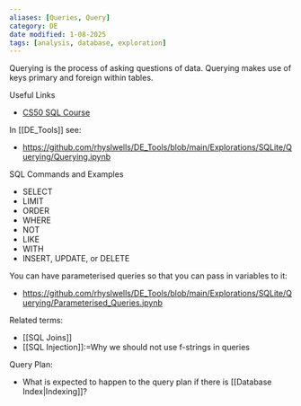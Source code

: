 ```yaml
---
aliases: [Queries, Query]
category: DE
date modified: 1-08-2025
tags: [analysis, database, exploration]
---
```

Querying is the process of asking questions of data. Querying makes use of keys primary and foreign within tables.

Useful Links
- [CS50 SQL Course](https://cs50.harvard.edu/sql/2024/weeks/0/)

In [[DE_Tools]] see:
- https://github.com/rhyslwells/DE_Tools/blob/main/Explorations/SQLite/Querying/Querying.ipynb

SQL Commands and Examples
- SELECT
- LIMIT
- ORDER
- WHERE
- NOT
- LIKE
- WITH
- INSERT, UPDATE, or DELETE 

You can have parameterised queries so that you can pass in variables to it:
- https://github.com/rhyslwells/DE_Tools/blob/main/Explorations/SQLite/Querying/Parameterised_Queries.ipynb

Related terms:
- [[SQL Joins]]
- [[SQL Injection]]:=Why we should not use f-strings in queries

Query Plan:
- What is expected to happen to the query plan if there is [[Database Index|Indexing]]?

